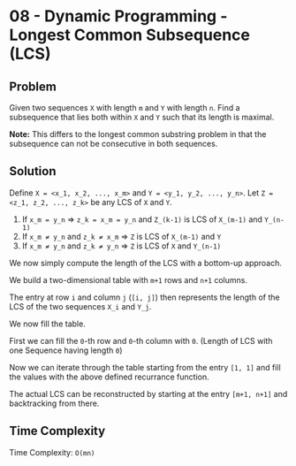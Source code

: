 # 08 - Dynamic Programming - Longest Common Subsequence (LCS)

## Problem
Given two sequences `X` with length `m` and `Y` with length `n`. Find a subsequence that lies both within `X` and `Y` such that its length is maximal.

**Note:** This differs to the longest common substring problem in that the subsequence can not be consecutive in both sequences.

## Solution
Define `X = <x_1, x_2, ..., x_m>` and `Y = <y_1, y_2, ..., y_n>`. Let `Z = <z_1, z_2, ..., z_k>` be any LCS of `X` and `Y`.

1. If `x_m = y_n` => `z_k = x_m = y_n` and `Z_(k-1)` is LCS of `X_(m-1)` and `Y_(n-1)`
2. If `x_m ≠ y_n` and `z_k ≠ x_m` => `Z` is LCS of `X_(m-1)` and `Y`
3. If `x_m ≠ y_n` and `z_k ≠ y_n` => `Z` is LCS of `X` and `Y_(n-1)`

We now simply compute the length of the LCS with a bottom-up approach.

We build a two-dimensional table with `m+1` rows and `n+1` columns.

The entry at row `i` and column `j` (`[i, j]`) then represents the length of the LCS of the two sequences `X_i` and `Y_j`.

We now fill the table.

First we can fill the `0`-th row and `0`-th column with `0`. (Length of LCS with one Sequence having length `0`)

Now we can iterate through the table starting from the entry `[1, 1]` and fill the values with the above defined recurrance function.

The actual LCS can be reconstructed by starting at the entry `[m+1, n+1]` and backtracking from there.

## Time Complexity
Time Complexity: `O(mn)`